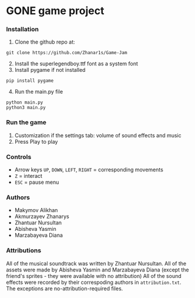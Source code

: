 # GONE game project
### Installation
1. Clone the github repo at:
```
git clone https://github.com/Zhanar1s/Game-Jam
```
2. Install the superlegendboy.ttf font as a system font
3. Install pygame if not installed
```
pip install pygame
```
4. Run the main.py file
```
python main.py
python3 main.py 
```
### Run the game
1. Customization if the settings tab: volume of sound effects and music
2. Press Play to play

### Controls
- Arrow keys `UP`, `DOWN`, `LEFT`, `RIGHT` = corresponding movements
- `Z` = interact
- `ESC` = pause menu

### Authors
- Makymov Alikhan
- Akmurzayev Zhanarys
- Zhantuar Nursultan
- Abisheva Yasmin
- Marzabayeva Diana

### Attributions
All of the musical soundtrack was written by Zhantuar Nursultan. 
All of the assets were made by Abisheva Yasmin and Marzabayeva Diana (except the friend's sprites - they were available with no attribution)
All of the sound effects were recorded by their correspoding authors in `attribution.txt`. The exceptions are no-attribution-required files.
